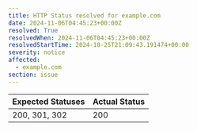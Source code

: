 ```yaml
---
title: HTTP Status resolved for example.com
date: 2024-11-06T04:45:23+00:00Z
resolved: True
resolvedWhen: 2024-11-06T04:45:23+00:00Z
resolvedStartTime: 2024-10-25T21:09:43.191474+00:00
severity: notice
affected:
  - example.com
section: issue
---
```


| Expected Statuses | Actual Status  |
|-------------------|----------------|
| 200, 301, 302 | 200 |
